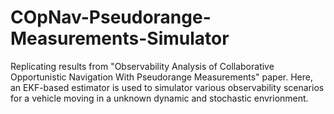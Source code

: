 # COpNav-Pseudorange-Measurements-Simulator
Replicating results from "Observability Analysis of Collaborative Opportunistic Navigation With Pseudorange Measurements" paper. Here, an EKF-based estimator is used to simulator various observability scenarios for a vehicle moving in a unknown dynamic and stochastic envrionment.
